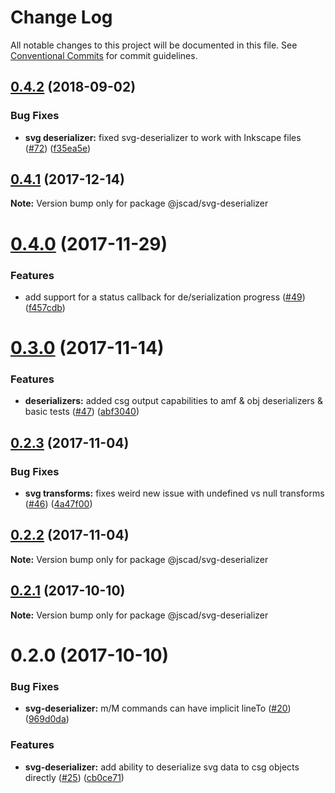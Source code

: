 # Change Log

All notable changes to this project will be documented in this file.
See [Conventional Commits](https://conventionalcommits.org) for commit guidelines.

<a name="0.4.2"></a>
## [0.4.2](https://github.com/jscad/io/compare/@jscad/svg-deserializer@0.4.1...@jscad/svg-deserializer@0.4.2) (2018-09-02)


### Bug Fixes

* **svg deserializer:** fixed svg-deserializer to work with Inkscape files ([#72](https://github.com/jscad/io/issues/72)) ([f35ea5e](https://github.com/jscad/io/commit/f35ea5e))




<a name="0.4.1"></a>
## [0.4.1](https://github.com/jscad/io/compare/@jscad/svg-deserializer@0.4.0...@jscad/svg-deserializer@0.4.1) (2017-12-14)




**Note:** Version bump only for package @jscad/svg-deserializer

<a name="0.4.0"></a>
# [0.4.0](https://github.com/jscad/io/compare/@jscad/svg-deserializer@0.3.0...@jscad/svg-deserializer@0.4.0) (2017-11-29)


### Features

* add support for a status callback for de/serialization progress ([#49](https://github.com/jscad/io/issues/49)) ([f457cdb](https://github.com/jscad/io/commit/f457cdb))




<a name="0.3.0"></a>
# [0.3.0](https://github.com/jscad/io/compare/@jscad/svg-deserializer@0.2.3...@jscad/svg-deserializer@0.3.0) (2017-11-14)


### Features

* **deserializers:** added csg output capabilities to amf & obj deserializers & basic tests ([#47](https://github.com/jscad/io/issues/47)) ([abf3040](https://github.com/jscad/io/commit/abf3040))




<a name="0.2.3"></a>
## [0.2.3](https://github.com/jscad/io/compare/@jscad/svg-deserializer@0.2.2...@jscad/svg-deserializer@0.2.3) (2017-11-04)


### Bug Fixes

* **svg transforms:** fixes weird new issue with undefined vs null transforms ([#46](https://github.com/jscad/io/issues/46)) ([4a47f00](https://github.com/jscad/io/commit/4a47f00))




<a name="0.2.2"></a>
## [0.2.2](https://github.com/jscad/io/compare/@jscad/svg-deserializer@0.2.1...@jscad/svg-deserializer@0.2.2) (2017-11-04)




**Note:** Version bump only for package @jscad/svg-deserializer

<a name="0.2.1"></a>
## [0.2.1](https://github.com/jscad/io/compare/@jscad/svg-deserializer@0.2.0...@jscad/svg-deserializer@0.2.1) (2017-10-10)




**Note:** Version bump only for package @jscad/svg-deserializer

<a name="0.2.0"></a>
# 0.2.0 (2017-10-10)


### Bug Fixes

* **svg-deserializer:** m/M commands can have implicit lineTo ([#20](https://github.com/jscad/io/issues/20)) ([969d0da](https://github.com/jscad/io/commit/969d0da))


### Features

* **svg-deserializer:** add ability to deserialize svg data to csg objects directly ([#25](https://github.com/jscad/io/issues/25)) ([cb0ce71](https://github.com/jscad/io/commit/cb0ce71))
